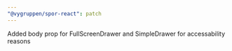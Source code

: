 ```yaml
---
"@vygruppen/spor-react": patch
---
```


Added body prop for FullScreenDrawer and SimpleDrawer for accessability reasons
